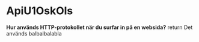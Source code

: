 # ApiU1OskOls

**Hur används HTTP-protokollet när du surfar in på en websida?**  return
Det används balbalbalabla
